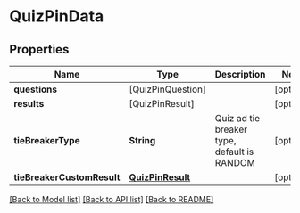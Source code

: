 # QuizPinData

## Properties
Name | Type | Description | Notes
------------ | ------------- | ------------- | -------------
**questions** | [QuizPinQuestion] |  | [optional] 
**results** | [QuizPinResult] |  | [optional] 
**tieBreakerType** | **String** | Quiz ad tie breaker type, default is RANDOM | [optional] 
**tieBreakerCustomResult** | [**QuizPinResult**](QuizPinResult.md) |  | [optional] 

[[Back to Model list]](../README.md#documentation-for-models) [[Back to API list]](../README.md#documentation-for-api-endpoints) [[Back to README]](../README.md)



